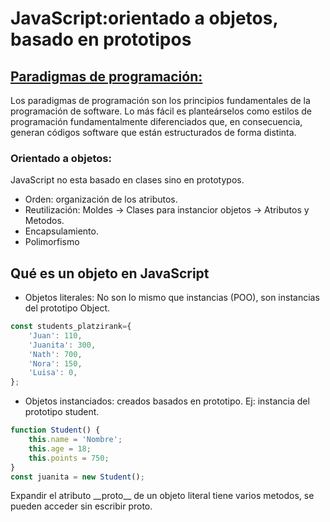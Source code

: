 # JavaScript:orientado a objetos, basado en prototipos

## [Paradigmas de programación:](https://www.ionos.mx/digitalguide/paginas-web/desarrollo-web/paradigmas-de-programacion/)

Los paradigmas de programación son los principios fundamentales de la programación de software. Lo más fácil es planteárselos como estilos de programación fundamentalmente diferenciados que, en consecuencia, generan códigos software que están estructurados de forma distinta.

### Orientado a objetos:

JavaScript no esta basado en clases sino en prototypos.

- Orden: organización de los atributos.
- Reutilización: Moldes -> Clases para instancior objetos -> Atributos y Metodos.
- Encapsulamiento.
- Polimorfismo

## Qué es un objeto en JavaScript

- Objetos literales: No son lo mismo que instancias (POO), son instancias del prototipo Object. 

```javascript
const students_platzirank={
    'Juan': 110,
    'Juanita': 300,
    'Nath': 700,
    'Nora': 150,
    'Luisa': 0,
};
```

- Objetos instanciados: creados basados en prototipo. Ej: instancia del prototipo student.

```javascript
function Student() {
    this.name = 'Nombre';
    this.age = 18;
    this.points = 750;
}
const juanita = new Student(); 
```

Expandir el atributo \_\_proto\_\_ de un objeto literal tiene varios metodos, se pueden acceder sin escribir proto.